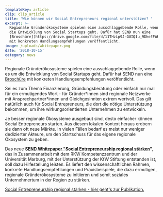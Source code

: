 ```yaml
---
templateKey: article
clip: clip_article
title: 'Wie können wir Social Entrepreneurs regional unterstützen? '
excerpt: >-
  Regionale Gründerökosysteme spielen eine ausschlaggebende Rolle, wenn es um
  die Entwicklung von Social Startups geht. Dafür hat SEND nun eine
  [Broschüre](https://drive.google.com/file/d/11THzLp9J-GUIQ1u_9DheEFAH9JcFzXod/view?usp=sharing)
  mit konkreten Handlungsempfehlungen veröffentlicht.
image: /uploads/whitepaper.png
date: '2018-10-15'
category: news
---
```

Regionale Gründerökosysteme spielen eine ausschlaggebende Rolle, wenn es um die Entwicklung von Social Startups geht. Dafür hat SEND nun eine [Broschüre](https://drive.google.com/file/d/11THzLp9J-GUIQ1u_9DheEFAH9JcFzXod/view?usp=sharing) mit konkreten Handlungsempfehlungen veröffentlicht.

Sei es zum Thema Finanzierung, Gründungsberatung oder einfach nur mal für ein ermutigendes Wort - für Gründer\*innen sind regionale Netzwerke mit Ansprechpartner\*innen und Gleichgesinnten extrem wertvoll. Das gilt natürlich auch für Social Entrepreneurs, die dort die nötige Unterstützung bekommen, um ihre wirkungsorientierten Unternehmen zu entwickeln. 

Je besser regionale Ökosysteme ausgebaut sind, desto einfacher können Social Entrepreneurs starten. Aus diesem lokalen Kontext heraus erobern sie dann oft neue Märkte.  In vielen Fällen bedarf es meist nur weniger dedizierter Akteure, um den Startschuss für das eigene regionale Ökosystem zu geben.

Das neue [**SEND Whitepaper "Social Entrepreneurship regional stärken**](https://drive.google.com/file/d/11THzLp9J-GUIQ1u_9DheEFAH9JcFzXod/view?usp=sharing)**"**, das in Zusammenarbeit mit dem RKW Kompetenzzentrum und der Universität Marburg, mit der Unterstützung der KfW Stiftung entstanden ist, soll dazu Hilfestellung leisten. Es liefert den wissenschaftlichen Rahmen, konkrete Handlungsempfehlungen und Praxisbeispiele, die dazu ermutigen, regionale Gründerökosysteme zu initiieren und somit soziales Unternehmertum in der Region zu stärken.





[Social Entrepreneurship regional stärken - hier geht's zur Publikation.](https://drive.google.com/file/d/11THzLp9J-GUIQ1u_9DheEFAH9JcFzXod/view?usp=sharing)
